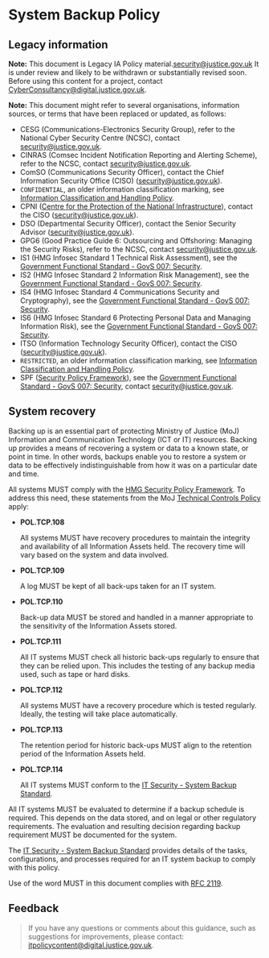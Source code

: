 # System Backup Policy

## Legacy information

**Note:** This document is Legacy IA Policy material.[security@justice.gov.uk](mailto:security@justice.gov.uk) It is under review and likely to be withdrawn or substantially revised soon. Before using this content for a project, contact [CyberConsultancy@digital.justice.gov.uk](mailto:CyberConsultancy@digital.justice.gov.uk).

**Note:** This document might refer to several organisations, information sources, or terms that have been replaced or updated, as follows:

-   CESG \(Communications-Electronics Security Group\), refer to the National Cyber Security Centre \(NCSC\), contact [security@justice.gov.uk](mailto:security@justice.gov.uk).
-   CINRAS \(Comsec Incident Notification Reporting and Alerting Scheme\), refer to the NCSC, contact [security@justice.gov.uk](mailto:security@justice.gov.uk).
-   ComSO \(Communications Security Officer\), contact the Chief Information Security Office \(CISO\) \([security@justice.gov.uk](mailto:security@justice.gov.uk)\).
-   `CONFIDENTIAL`, an older information classification marking, see [Information Classification and Handling Policy](information-classification-and-handling-policy.md).
-   CPNI \([Centre for the Protection of the National Infrastructure](https://www.cpni.gov.uk/)\), contact the CISO \([security@justice.gov.uk](mailto:security@justice.gov.uk)\).
-   DSO \(Departmental Security Officer\), contact the Senior Security Advisor \([security@justice.gov.uk](mailto:security@justice.gov.uk)\).
-   GPG6 \(Good Practice Guide 6: Outsourcing and Offshoring: Managing the Security Risks\), refer to the NCSC, contact [security@justice.gov.uk](mailto:security@justice.gov.uk).
-   IS1 \(HMG Infosec Standard 1 Technical Risk Assessment\), see the [Government Functional Standard - GovS 007: Security](https://www.gov.uk/government/publications/government-functional-standard-govs-007-security).
-   IS2 \(HMG Infosec Standard 2 Information Risk Management\), see the [Government Functional Standard - GovS 007: Security](https://www.gov.uk/government/publications/government-functional-standard-govs-007-security).
-   IS4 \(HMG Infosec Standard 4 Communications Security and Cryptography\), see the [Government Functional Standard - GovS 007: Security](https://www.gov.uk/government/publications/government-functional-standard-govs-007-security).
-   IS6 \(HMG Infosec Standard 6 Protecting Personal Data and Managing Information Risk\), see the [Government Functional Standard - GovS 007: Security](https://www.gov.uk/government/publications/government-functional-standard-govs-007-security).
-   ITSO \(Information Technology Security Officer\), contact the CISO \([security@justice.gov.uk](mailto:security@justice.gov.uk)\).
-   `RESTRICTED`, an older information classification marking, see [Information Classification and Handling Policy](information-classification-and-handling-policy.md).
-   SPF \([Security Policy Framework](https://www.gov.uk/government/publications/security-policy-framework)\), see the [Government Functional Standard - GovS 007: Security](https://www.gov.uk/government/publications/government-functional-standard-govs-007-security), contact [security@justice.gov.uk](mailto:security@justice.gov.uk).

## System recovery

Backing up is an essential part of protecting Ministry of Justice \(MoJ\) Information and Communication Technology \(ICT or IT\) resources. Backing up provides a means of recovering a system or data to a known state, or point in time. In other words, backups enable you to restore a system or data to be effectively indistinguishable from how it was on a particular date and time.

All systems MUST comply with the [HMG Security Policy Framework](https://intranet.justice.gov.uk/guidance/security/it-computer-security/ict-security-policy-framework/). To address this need, these statements from the MoJ [Technical Controls Policy](https://intranet.justice.gov.uk/guidance/security/it-computer-security/ict-security-policy-framework/technical-controls-policy/) apply:

-   **POL.TCP.108**

    All systems MUST have recovery procedures to maintain the integrity and availability of all Information Assets held. The recovery time will vary based on the system and data involved.

-   **POL.TCP.109**

    A log MUST be kept of all back-ups taken for an IT system.

-   **POL.TCP.110**

    Back-up data MUST be stored and handled in a manner appropriate to the sensitivity of the Information Assets stored.

-   **POL.TCP.111**

    All IT systems MUST check all historic back-ups regularly to ensure that they can be relied upon. This includes the testing of any backup media used, such as tape or hard disks.

-   **POL.TCP.112**

    All systems MUST have a recovery procedure which is tested regularly. Ideally, the testing will take place automatically.

-   **POL.TCP.113**

    The retention period for historic back-ups MUST align to the retention period of the Information Assets held.

-   **POL.TCP.114**

    All IT systems MUST conform to the [IT Security - System Backup Standard](system-backup-standard.md).


All IT systems MUST be evaluated to determine if a backup schedule is required. This depends on the data stored, and on legal or other regulatory requirements. The evaluation and resulting decision regarding backup requirement MUST be documented for the system.

The [IT Security - System Backup Standard](system-backup-standard.md) provides details of the tasks, configurations, and processes required for an IT system backup to comply with this policy.

Use of the word MUST in this document complies with [RFC 2119](https://www.ietf.org/rfc/rfc2119.txt).

## Feedback

> If you have any questions or comments about this guidance, such as suggestions for improvements, please contact: [itpolicycontent@digital.justice.gov.uk](mailto:itpolicycontent@digital.justice.gov.uk).

